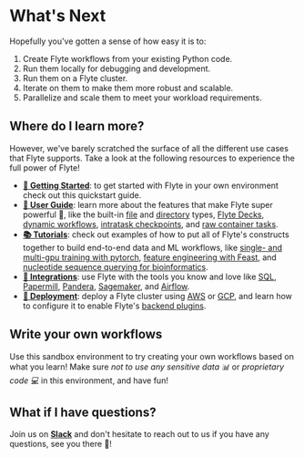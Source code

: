 # What's Next

Hopefully you've gotten a sense of how easy it is to:

1. Create Flyte workflows from your existing Python code.
2. Run them locally for debugging and development.
3. Run them on a Flyte cluster.
4. Iterate on them to make them more robust and scalable.
5. Parallelize and scale them to meet your workload requirements.

## Where do I learn more?

However, we've barely scratched the surface of all the different use cases
that Flyte supports. Take a look at the following resources to experience
the full power of Flyte!

- **[👟 Getting Started](https://docs.flyte.org/en/latest/getting_started/index.html)**:
  to get started with Flyte in your own environment check out this quickstart guide.
- **[📖 User Guide](https://docs.flyte.org/projects/cookbook/en/latest/index.html)**:
  learn more about the features that make Flyte super powerful 💪, like the built-in [file](https://docs.flyte.org/projects/cookbook/en/latest/auto/core/flyte_basics/files.html#sphx-glr-auto-core-flyte-basics-files-py) and [directory](https://docs.flyte.org/projects/cookbook/en/latest/auto/core/flyte_basics/folders.html#sphx-glr-auto-core-flyte-basics-folders-py) types, [Flyte Decks](https://docs.flyte.org/projects/cookbook/en/latest/auto/core/flyte_basics/deck.html#sphx-glr-auto-core-flyte-basics-deck-py), [dynamic workflows](https://docs.flyte.org/projects/cookbook/en/latest/auto/core/control_flow/dynamics.html#sphx-glr-auto-core-control-flow-dynamics-py), [intratask checkpoints](https://docs.flyte.org/projects/cookbook/en/latest/auto/core/control_flow/checkpoint.html), and [raw container tasks](https://docs.flyte.org/projects/cookbook/en/latest/auto/core/containerization/raw_container.html#sphx-glr-auto-core-containerization-raw-container-py).
- **[📚 Tutorials](https://docs.flyte.org/projects/cookbook/en/latest/tutorials.html)**:
  check out examples of how to put all of Flyte's constructs together to build end-to-end data and ML workflows, like [single- and multi-gpu training with pytorch](https://docs.flyte.org/projects/cookbook/en/latest/auto/case_studies/ml_training/mnist_classifier/index.html), [feature engineering with Feast](https://docs.flyte.org/projects/cookbook/en/latest/auto/case_studies/feature_engineering/feast_integration/index.html), and [nucleotide sequence querying for bioinformatics](https://docs.flyte.org/projects/cookbook/en/latest/auto/case_studies/bioinformatics/blast/index.html).
- **[🔌 Integrations](https://docs.flyte.org/projects/cookbook/en/latest/integrations.html)**:
  use Flyte with the tools you know and love like [SQL](https://docs.flyte.org/projects/cookbook/en/latest/auto/integrations/flytekit_plugins/sql/index.html), [Papermill](https://docs.flyte.org/projects/cookbook/en/latest/auto/integrations/flytekit_plugins/papermilltasks/index.html), [Pandera](https://docs.flyte.org/projects/cookbook/en/latest/integrations.html), [Sagemaker](https://docs.flyte.org/projects/cookbook/en/latest/auto/integrations/aws/sagemaker_training/index.html), and [Airflow](https://docs.flyte.org/projects/cookbook/en/latest/auto/integrations/external_services/airflow/index.html).
- **[🚢 Deployment](https://docs.flyte.org/en/latest/deployment/index.html)**:
  deploy a Flyte cluster using [AWS](https://docs.flyte.org/en/latest/deployment/aws/manual.html#deployment-aws-manual) or [GCP](https://docs.flyte.org/en/latest/deployment/gcp/manual.html#deployment-gcp-manual), and learn how to configure it to enable Flyte's
  [backend plugins](https://docs.flyte.org/en/latest/deployment/plugin_setup/index.html#deployment-plugin-setup).


## Write your own workflows

Use this sandbox environment to try creating your own workflows based on what you learn!
Make sure *not to use any sensitive data 📊*  or *proprietary code 💻* in this environment,
and have fun!

## What if I have questions?

Join us on **[Slack](https://join.slack.com/t/flyte-org/shared_invite/zt-1citnqimc-A8NuS9b0qFiqn_yrRCaxtQ)** and don't hesitate to reach out to us
if you have any questions, see you there 👋!
